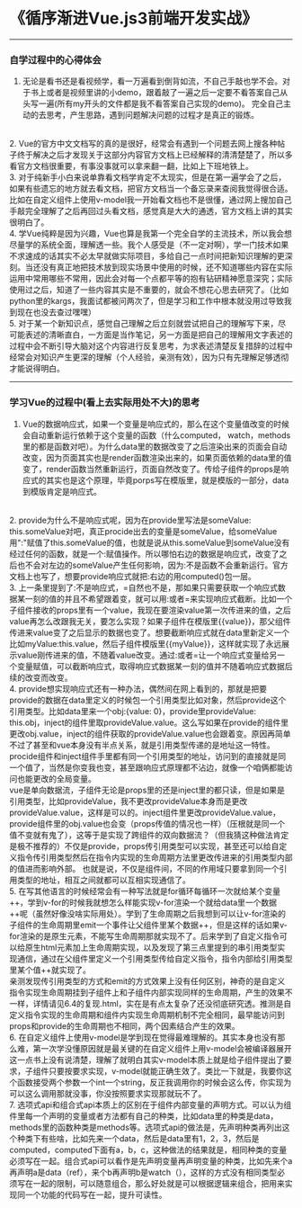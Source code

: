 # 《循序渐进Vue.js3前端开发实战》
-----

### 自学过程中的心得体会
1. 无论是看书还是看视频学，看一万遍看到倒背如流，不自己手敲也学不会。对于书上或者是视频里讲的小demo，跟着敲了一遍之后一定要不看答案自己从头写一遍(所有my开头的文件都是我不看答案自己实现的demo)。 完全自己主动的去思考，产生思路，遇到问题解决问题的过程才是真正的锻炼。
<br>
2. Vue的官方中文文档写的真的是很好，经常会有遇到一个问题去网上搜各种帖子终于解决之后才发现关于这部分内容官方文档上已经解释的清清楚楚了，所以多看官方文档很重要，有事没事就可以拿来翻一翻，比如上下班地铁上。
<br>
3. 对于纯新手小白来说单靠看文档学肯定不太现实，但是在第一遍学会了之后，如果有些遗忘的地方就去看文档，把官方文档当一个备忘录来查阅我觉得很合适。比如在自定义组件上使用v-model我一开始看文档也不是很懂，通过网上搜加自己手敲完全理解了之后再回过头看文档，感觉真是大大的通透，官方文档上讲的其实很明白了。
<br>
4. 学Vue纯粹是因为兴趣，Vue也算是我第一个完全自学的主流技术，所以我会想尽量学的系统全面，理解透一些。我个人感受是（不一定对啊），学一门技术如果不求速成的话其实不必太早就做实际项目，多给自己一点时间把新知识理解的更深刻。当还没有真正地把技术放到现实场景中使用的时候，还不知道哪些内容在实际运用中常用哪些不常用，因此会对每一个点都平等的抱有钻研精神愿意深究；实际使用过之后，知道了一些内容其实是不重要的，就会不想花心思去研究了。（比如python里的kargs，我面试都被问两次了，但是学习和工作中根本就没用过导致我到现在也没去查过嘿嘿）
<br>
5. 对于某一个新知识点，感觉自己理解之后立刻就尝试把自己的理解写下来，尽可能表述的清晰直白，一方面是当作笔记，另一方面是把自己的理解用文字表述的过程中会不断引导大脑对这个内容进行反复思考，为求表述清楚反复措辞的过程中经常会对知识产生更深的理解（个人经验，亲测有效），因为只有先理解足够透彻才能说得明白。

-----

### 学习Vue的过程中(看上去实际用处不大)的思考
1. Vue的数据响应式，如果一个变量是响应式的，那么在这个变量值改变的时候会自动重新运行依赖于这个变量的函数（什么computed， watch，methods里的都是函数对吧）。为什么data里的数据改变了之后渲染出来的页面会自动改变，因为页面其实也是render函数渲染出来的，如果页面依赖的data里的值变了，render函数当然重新运行，页面自然改变了。传给子组件的props是响应式的其实也是这个原理，毕竟porps写在模版里，就是模版的一部分，data到模版肯定是响应式。
<br>
2. provide为什么不是响应式呢，因为在provide里写法是someValue: this.someValue对吧，真正procide出去的变量是someValue，给someValue用":"赋值了this.someValue的值，也就是说从this.someValue到someValue没有经过任何的函数，就是一个:赋值操作。所以哪怕右边的数据是响应式，改变了之后也不会对左边的someValue产生任何影响，因为:不是函数不会重新运行。官方文档上也写了，想要provide响应式就把:右边的用computed()包一层。
<br>
3. 上一条里提到了:不是响应式，=自然也不是，那如果只需要获取一个响应式数据某一刻的值的并且不希望跟着变，就可以用:或者=来实现响应式截断。比如一个子组件接收的props里有一个value，我现在要渲染value第一次传进来的值，之后value再怎么改跟我无关，要怎么实现？如果子组件在模版里{{value}}，那父组件传进来value变了之后显示的数据也变了。想要截断响应式就在data里新定义一个比如myValue:this.value，然后子组件模版里{{myValue}}，这样就实现了永远展示value刚传进来的值，不随着value改变。通过:或者=让一个响应式变量给另一个变量赋值，可以截断响应式，取得响应式数据某一刻的值并不随着响应式数据后续的改变而改变。
<br>
4. provide想实现响应式还有一种办法，偶然间在网上看到的，那就是把要provide的数据在data里定义的时候包一个引用类型比如对象，然后provide这个引用类型。比如data里来一个obj:{value: 0}，provide里provideValue: this.obj，inject的组件里取provideValue.value。这么写如果在provide的组件里更改obj.value，inject的组件获取的provideValue.value也会跟着变。原因再简单不过了甚至和vue本身没有半点关系，就是引用类型传递的是地址这一特性。procide组件和inject组件手里都有同一个引用类型的地址，访问到的直接就是同一个值了，当然是你变我也变，甚至跟响应式原理都不沾边，就像一个咱俩都能访问也能更改的全局变量。<br>
vue是单向数据流，子组件无论是props里的还是inject里的都只读，但是如果是引用类型，比如provideValue，我不更改provideValue本身而是更改provideValue.value，这样是可以的。inject组件里更改provideValue.value，provide组件里的obj.value也会变（props传值的情况也一样）（压根就是同一个值不变就有鬼了），这等于是实现了跨组件的双向数据流？（但我猜这种做法肯定是极不推荐的）不仅是provide，props传引用类型可以实现，甚至还可以给自定义指令传引用类型然后在指令内实现的生命周期方法里更改传进来的引用类型内部的值进而影响外部。 也就是说，不仅是组件间，不同的作用域只要拿到同一个引用类型的地址，相互之间就都可以互相实现通信了。
<br>
5. 在写其他语言的时候经常会有一种写法就是for循环每循环一次就给某个变量++，学到v-for的时候我就想怎么样能实现v-for渲染一个就给data里一个数据++呢（虽然好像没啥实际用处）。学到了生命周期之后我想到可以让v-for渲染的子组件的生命周期里emit一个事件让父组件里某个数据++，但是这样的话如果v-for渲染的是原生元素，不能写生命周期那就实现不了。后来学到了自定义指令可以给原生html元素加上生命周期实现，以及发现了第三点里提到的串引用类型实现通信，通过在父组件里定义一个引用类型传给自定义指令，指令内部给引用类型里某个值++就实现了。<br>
亲测发现传引用类型的方式和emit的方式效果上没有任何区别，神奇的是自定义指令实现生命周期挂到子组件上和子组件内部实现同样的生命周期，产生的效果不一样，详情请见6.4的复现.html，实在是有点太复杂了还没彻底研究透。推测是自定义指令实现的生命周期和组件内实现生命周期机制不完全相同，最早能访问到props和provide的生命周期也不相同，两个因素结合产生的效果。
<br>
6. 在自定义组件上使用v-model是学到现在觉得最难理解的。其实本身也没有那么难，第一次学没懂原因就是最关键的在自定义组件上用v-model会被编译器展开这一点书上没有说清楚，理解了就明白其实v-model本质上就是给子组件提出了要求，子组件只要按要求实现，v-model就能正确生效了。类比一下就是，我要你这个函数接受两个参数一个int一个string，反正我调用你的时候会这么传，你实现为可以这么调用那就没事，你没按照要求实现那就玩不了。
<br>
7. 选项式api和组合式api本质上的区别在于组件内部变量的声明方式。可以认为组件里每一个声明的变量或者方法都有自己的种类，比如data里的种类是data，methods里的函数种类是methods等。选项式api的做法是，先声明种类再列出这个种类下有些啥，比如先来一个data，然后是data里有1，2，3，然后是computed，computed下面有a，b，c，这种做法的结果就是，相同种类的变量必须写在一起。组合式api可以看作是先声明变量再声明变量的种类，比如先来个a再声明a是data（ref），来个b再声明b是watch（），这样的方式没有相同类型必须写在一起的限制，可以随意组合，那么好处就是可以根据逻辑来组合，把用来实现同一个功能的代码写在一起，提升可读性。
